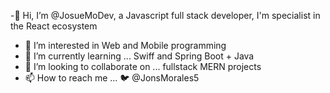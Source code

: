 -👋 Hi, I’m @JosueMoDev, a Javascript full stack developer,  I'm specialist in the React  ecosystem
- 👀 I’m interested in Web and Mobile programming 
- 🌱 I’m currently learning ... Swiff and Spring Boot + Java
- 💞️ I’m looking to collaborate on ... fullstack MERN projects 
- 📫 How to reach me ... 🐦 @JonsMorales5

<!---
JosueMoDev/JosueMoDev is a ✨ special ✨ repository because its `README.md` (this file) appears on your GitHub profile.
You can click the Preview link to take a look at your changes.
--->
